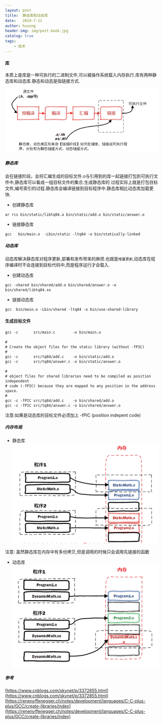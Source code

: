 ```yaml
---
layout: post
title:  静态库和动态库 
date:   2019-7-11
author: husong
header-img: img/post-book.jpg
catalog: true
tags:
    - 技术
---
```


#### 库
本质上是库是一种可执行的二进制文件,可以被操作系统载入内存执行.库有两种静态库和动态库.静态和动态是指链接方式.

![avatar](/img/post-compile.png)


##### 静态库
会在链接阶段，会将汇编生成的目标文件.o与引用到的库一起链接打包到可执行文件中,静态库可以看成一组目标文件的集合.生成静态库的
过程实际上就是打包目标文件,编号索引的过程.静态库会编译链接到目标程序中.静态库相比动态库加载更快.

- 创建静态库 
```
ar rcs bin/static/libtq84.a bin/static/add.o bin/static/answer.o
```

- 链接静态库
```
gcc   bin/main.o  -Lbin/static -ltq84 -o bin/statically-linked
```

##### 动态库
动态库解决静态库对程序更新,部署和发布带来的麻烦.也就是`增量更新`,动态库在程序编译时不会连接到目标代码中,而是程序运行才会载入.

- 创建动态库
```
gcc -shared bin/shared/add.o bin/shared/answer.o -o bin/shared/libtq84.so
```

- 链接动态库
```
gcc  bin/main.o -Lbin/shared -ltq84 -o bin/use-shared-library
```

#### 生成目标文件
```
gcc -c       src/main.c        -o bin/main.o

#
# Create the object files for the static library (without -fPIC)
#
gcc -c       src/tq84/add.c    -o bin/static/add.o
gcc -c       src/tq84/answer.c -o bin/static/answer.o

#
# object files for shared libraries need to be compiled as position independent
# code (-fPIC) because they are mapped to any position in the address space.
#
gcc -c -fPIC src/tq84/add.c    -o bin/shared/add.o
gcc -c -fPIC src/tq84/answer.c -o bin/shared/answer.o

```

注意:如果是动态库的目标文件必须加上 -fPIC (position indepent code)

##### 内存布局
- 静态库
![静态库](/img/post-staticlib-mem.png)

注意: 虽然静态库在内存中有多份拷贝,但是调用的时候只会调用先链接的函数


- 动态库
![动态库](/img/post-dynamiclib-mem.png)

##### 参考
[https://www.cnblogs.com/skynet/p/3372855.html](https://www.cnblogs.com/skynet/p/3372855.html)
[https://renenyffenegger.ch/notes/development/languages/C-C-plus-plus/GCC/create-libraries/index](https://renenyffenegger.ch/notes/development/languages/C-C-plus-plus/GCC/create-libraries/index)

